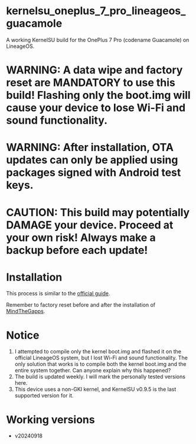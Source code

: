 # kernelsu_oneplus_7_pro_lineageos_guacamole
A working KernelSU build for the OnePlus 7 Pro (codename Guacamole) on LineageOS.


# WARNING: A data wipe and factory reset are MANDATORY to use this build! Flashing only the boot.img will cause your device to lose Wi-Fi and sound functionality.

# WARNING: After installation, OTA updates can only be applied using packages signed with Android test keys.

# CAUTION: This build may potentially DAMAGE your device. Proceed at your own risk! Always make a backup before each update!

# Installation
This process is similar to the [official guide](https://wiki.lineageos.org/devices/guacamole/install/).

Remember to factory reset before and after the installation of [MindTheGapps](https://wiki.lineageos.org/gapps/).

# Notice
1. I attempted to compile only the kernel boot.img and flashed it on the official LineageOS system, but I lost Wi-Fi and sound functionality. The only solution that works is to compile both the kernel boot.img and the entire system together. Can anyone explain why this happened?
2. The build is updated weekly. I will mark the personally tested versions here.
3. This device uses a non-GKI kernel, and KernelSU v0.9.5 is the last supported version for it.

# Working versions
- v20240918
